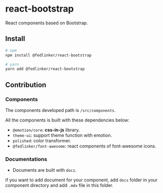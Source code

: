 # react-bootstrap

React components based on Bootstrap.

## Install

```bash
# npm
npm install @fedlinker/react-bootstrap

# yarn
yarn add @fedlinker/react-bootstrap
```

## Contribution

### Components

The components developed path is `/src/components`.

All the components is built with these dependencies below:

- `@emotion/core`: **css-in-js** library.
- `theme-ui`: support theme function with emotion.
- `polished`: color transformer.
- `@fedlinker/font-awesome`: react components of font-awesome icons.

### Documentations

- Documents are built with `docz`.

if you want to add document for your component, add `docs` folder in your component directory and add `.mdx` file in this folder.
